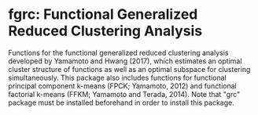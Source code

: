 # fgrc: Functional Generalized Reduced Clustering Analysis
Functions for the functional generalized reduced clustering analysis developed by Yamamoto and Hwang (2017), which estimates an optimal cluster structure of functions as well as an optimal subspace for clustering simultaneously. This package also includes functions for functional principal component k-means (FPCK; Yamamoto, 2012) and functional factorial k-means (FFKM; Yamamoto and Terada, 2014). Note that "grc" package must be installed beforehand in order to install this package.
